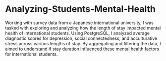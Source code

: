 # Analyzing-Students-Mental-Health
Working with survey data from a Japanese international university, I was tasked with exploring and analyzing how the length of stay impacted mental health of international students. Using PostgreSQL, I analyzed average diagnostic scores for depression, social connectedness, and acculturative stress across various lengths of stay. By aggregating and filtering the data, I aimed to understand if stay duration influenced these mental health factors for international students.
